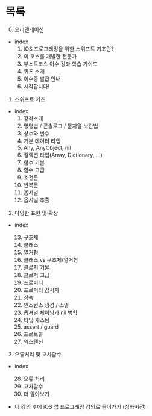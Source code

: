 # 목록
0. 오리엔테이션
  - index
    1. iOS 프로그래밍을 위한 스위프트 기초란?
    2. 이 코스를 개발한 전문가
    3. 부스트코스 이수 강좌 학습 가이드
    4. 퀴즈 소개
    5. 이수증 발급 안내
    6. 시작합니다!
  
1. 스위프트 기초
  - index
    1. 강좌소개
    2. 명명법 / 콘솔로그 / 문자열 보간법
	3. 상수와 변수
	4. 기본 데이터 타입
	5. Any, AnyObject, nil
	6. 컬렉션 타입(Array, Dictionary, ...)
	7. 함수 기본
	8. 함수 고급
	9. 조건문
	10. 반복문
	11. 옵셔널
	12. 옵셔널 추출
  
2. 다양한 표현 및 확장
  - index
  
	13. 구조체
	14. 클래스
	15. 열거형
	16. 클래스 vs 구조체/열거형
	17. 클로저 기본
	18. 클로저 고급
	19. 프로퍼티
	20. 프로퍼티 감시자
	21. 상속
	22. 인스턴스 생성 / 소멸
	23. 옵셔널 체이닝과 nil 병합
	24. 타입 캐스팅
	25. assert / guard
	26. 프로토콜
	27. 익스텐션
  
3. 오류처리 및 고차함수
  - index
  
	28. 오류 처리
	29. 고차함수
	30. 더 알아보기
- 이 강의 후에 iOS 앱 프로그래밍 강의로 들어가기 (심화버전)
